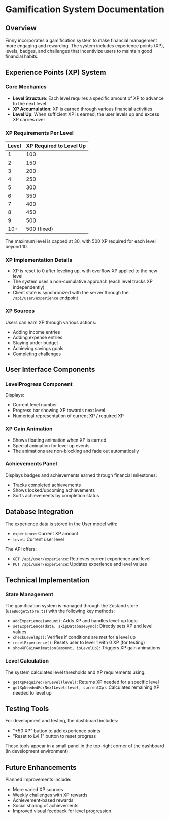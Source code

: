 # Gamification System Documentation

## Overview

Finny incorporates a gamification system to make financial management more engaging and rewarding. The system includes experience points (XP), levels, badges, and challenges that incentivize users to maintain good financial habits.

## Experience Points (XP) System

### Core Mechanics

- **Level Structure**: Each level requires a specific amount of XP to advance to the next level
- **XP Accumulation**: XP is earned through various financial activities
- **Level Up**: When sufficient XP is earned, the user levels up and excess XP carries over

### XP Requirements Per Level

| Level | XP Required to Level Up |
|-------|-------------------------|
| 1     | 100                     |
| 2     | 150                     |
| 3     | 200                     |
| 4     | 250                     |
| 5     | 300                     |
| 6     | 350                     |
| 7     | 400                     |
| 8     | 450                     |
| 9     | 500                     |
| 10+   | 500 (fixed)             |

The maximum level is capped at 30, with 500 XP required for each level beyond 10.

### XP Implementation Details

- XP is reset to 0 after leveling up, with overflow XP applied to the new level
- The system uses a non-cumulative approach (each level tracks XP independently)
- Client state is synchronized with the server through the `/api/user/experience` endpoint

### XP Sources

Users can earn XP through various actions:
- Adding income entries
- Adding expense entries
- Staying under budget
- Achieving savings goals
- Completing challenges

## User Interface Components

### LevelProgress Component

Displays:
- Current level number
- Progress bar showing XP towards next level
- Numerical representation of current XP / required XP

### XP Gain Animation

- Shows floating animation when XP is earned
- Special animation for level up events
- The animations are non-blocking and fade out automatically

### Achievements Panel

Displays badges and achievements earned through financial milestones:
- Tracks completed achievements
- Shows locked/upcoming achievements
- Sorts achievements by completion status

## Database Integration

The experience data is stored in the User model with:
- `experience`: Current XP amount
- `level`: Current user level

The API offers:
- `GET /api/user/experience`: Retrieves current experience and level
- `PUT /api/user/experience`: Updates experience and level values

## Technical Implementation

### State Management

The gamification system is managed through the Zustand store (`useBudgetStore.ts`) with the following key methods:

- `addExperience(amount)`: Adds XP and handles level-up logic
- `setExperience(data, skipDatabaseSync)`: Directly sets XP and level values
- `checkLevelUp()`: Verifies if conditions are met for a level up
- `resetExperience()`: Resets user to level 1 with 0 XP (for testing)
- `showXPGainAnimation(amount, isLevelUp)`: Triggers XP gain animations

### Level Calculation

The system calculates level thresholds and XP requirements using:
- `getXpRequiredForLevel(level)`: Returns XP needed for a specific level
- `getXpNeededForNextLevel(level, currentXp)`: Calculates remaining XP needed to level up

## Testing Tools

For development and testing, the dashboard includes:
- "+50 XP" button to add experience points
- "Reset to Lvl 1" button to reset progress

These tools appear in a small panel in the top-right corner of the dashboard (in development environment).

## Future Enhancements

Planned improvements include:
- More varied XP sources
- Weekly challenges with XP rewards
- Achievement-based rewards
- Social sharing of achievements
- Improved visual feedback for level progression 